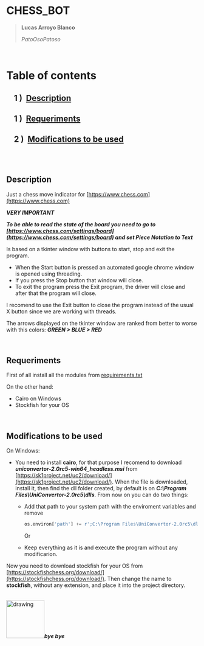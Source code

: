 <!-- Intro -->
# **CHESS_BOT**
> **Lucas Arroyo Blanco**  
> 
> _PatoOsoPatoso_  

&nbsp;

<!-- Index -->
# Table of contents
## &nbsp;&nbsp;&nbsp;&nbsp;1&nbsp;)&nbsp;&nbsp;[Description](#description)
## &nbsp;&nbsp;&nbsp;&nbsp;1&nbsp;)&nbsp;&nbsp;[Requeriments](#requeriments)
## &nbsp;&nbsp;&nbsp;&nbsp;2&nbsp;)&nbsp;&nbsp;[Modifications to be used](#modifications-to-be-used) 

&nbsp;  
&nbsp; 

<!-- Description -->
## **Description**

Just a chess move indicator for [https://www.chess.com](https://www.chess.com)

***VERY IMPORTANT***

***To be able to read the state of the board you need to go to [https://www.chess.com/settings/board](https://www.chess.com/settings/board) and set Piece Notation to Text***

Is based on a tkinter window with buttons to start, stop and exit the program.

* When the Start button is pressed an automated google chrome window is opened using threading.
* If you press the Stop button that window will close.
* To exit the program press the Exit program, the driver will close and after that the program will close.
  
I recomend to use the Exit button to close the program instead of the usual X button since we are working with threads.

The arrows displayed on the tkinter window are ranked from better to worse with this colors: ***GREEN > BLUE > RED***

&nbsp;

<!-- Requeriments -->
## **Requeriments**

First of all install all the modules from [requirements.txt](requirements.txt)

On the other hand:

* Cairo on Windows
* Stockfish for your OS

&nbsp;   

<!-- Modifications -->
## **Modifications to be used**

On Windows:
* You need to install **cairo**, for that purpose I recomend to download **_uniconvertor-2.0rc5-win64_headless.msi_** from [https://sk1project.net/uc2/download/](https://sk1project.net/uc2/download/). When the file is downloaded, install it, then find the dll folder created, by default is on **_C:\Program Files\UniConvertor-2.0rc5\dlls_**. From now on you can do two things:
  
  * Add that path to your system path with the enviroment variables and remove 
  
    ```python
    os.environ['path'] += r';C:\Program Files\UniConvertor-2.0rc5\dlls'
    ```
    Or
  * Keep everything as it is and execute the program without any modificarion.

Now you need to download stockfish for your OS from [https://stockfishchess.org/download/](https://stockfishchess.org/download/). Then change the name to **stockfish**, without any extension, and place it into the project directory. 
&nbsp;  
&nbsp;

<!-- Bye bye -->
<img src="https://static.wikia.nocookie.net/horadeaventura/images/c/c2/CaracolRJS.png/revision/latest?cb=20140518032802&path-prefix=es" alt="drawing" style="width:100px;"/>**_bye bye_**